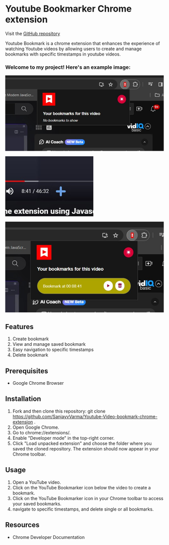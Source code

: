 # Youtube Bookmarker Chrome extension 

Visit the [GitHub repository](https://github.com/SanjayvVarma/Youtube-Video-bookmark-chrome-extension)

Youtube Bookmark is a chrome extension that enhances the experience of watching Youtube videos by allowing users to create and manage bookmarks with specific timestamps in youtube videos.

### Welcome to my project! Here's an example image:
![Example Image 1](./assets/yt%20chrome%20ext.jpg)

![Example Image 2](./assets/yt%20chrome%20ext%20add.jpg)

![Example Image 3](./assets/yt%20chrome%20ext%20added.jpg)

## Features

1. Create bookmark 
2. View and manage saved bookmark
3. Easy navigation to specific timestamps 
4. Delete bookmark

## Prerequisites
<ul>
<li>Google Chrome Browser </li>
</ul>

## Installation

1. Fork and then clone this repository:
git clone https://github.com/SanjayvVarma/Youtube-Video-bookmark-chrome-extension .
2. Open Google Chrome.
3. Go to chrome://extensions/.
4. Enable "Developer mode" in the top-right corner.
5. Click "Load unpacked extension" and choose the folder where you saved the cloned repository.
The extension should now appear in your Chrome toolbar.

## Usage
1. Open a YouTube video.
2. Click on the YouTube Bookmarker icon below the video to create a bookmark.
3. Click on the YouTube Bookmarker icon in your Chrome toolbar to access your saved bookmarks.
4. navigate to specific timestamps, and delete single or all bookmarks.

## Resources
<ul>
<li>Chrome Developer Documentation </li>
</ul>